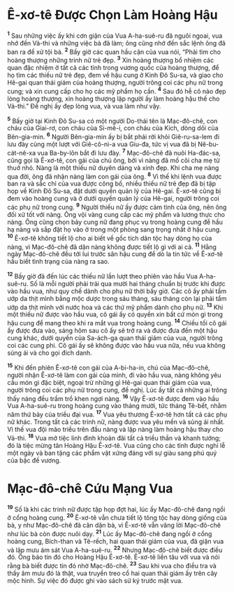 # Ê-xơ-tê Ðược Chọn Làm Hoàng Hậu
<sup><b>1</b></sup> Sau những việc ấy khi cơn giận của Vua A-ha-suê-ru đã nguôi ngoai, vua nhớ đến Vả-thi và những việc bà đã làm; ông cũng nhớ đến sắc lệnh ông đã ban ra để xử tội bà. <sup><b>2</b></sup> Bấy giờ các quan hầu cận của vua nói, “Phải tìm cho hoàng thượng những trinh nữ trẻ đẹp. <sup><b>3</b></sup> Xin hoàng thượng bổ nhiệm các quan đặc nhiệm ở tất cả các tỉnh trong vương quốc của hoàng thượng, để họ tìm các thiếu nữ trẻ đẹp, đem về hậu cung ở Kinh Ðô Su-sa, và giao cho Hê-gai quan thái giám của hoàng thượng, người trông coi các phụ nữ trong cung; và xin cung cấp cho họ các mỹ phẩm họ cần. <sup><b>4</b></sup> Sau đó hễ cô nào đẹp lòng hoàng thượng, xin hoàng thượng lập người ấy làm hoàng hậu thế cho Vả-thi.” Ðề nghị ấy đẹp lòng vua, và vua làm như vậy.

<sup><b>5</b></sup> Bấy giờ tại Kinh Ðô Su-sa có một người Do-thái tên là Mạc-đô-chê, con cháu của Giai-rơ, con cháu của Si-mê-i, con cháu của Kích, dòng dõi của Bên-gia-min. <sup><b>6</b></sup> Người Bên-gia-min ấy bị bắt phải rời khỏi Giê-ru-sa-lem đi lưu đày cùng một lượt với Giê-cô-ni-a vua Giu-đa, tức vị vua đã bị Nê-bu-cát-nê-xa vua Ba-by-lôn bắt đi lưu đày. <sup><b>7</b></sup> Mạc-đô-chê đã nuôi Ha-đác-sa, cũng gọi là Ê-xơ-tê, con gái của chú ông, bởi vì nàng đã mồ côi cha mẹ từ thuở nhỏ. Nàng là một thiếu nữ duyên dáng và xinh đẹp. Khi cha mẹ nàng qua đời, ông đã nhận nàng làm con gái của ông. <sup><b>8</b></sup> Vì thế khi lệnh vua được ban ra và sắc chỉ của vua được công bố, nhiều thiếu nữ trẻ đẹp đã bị tập họp về Kinh Ðô Su-sa, đặt dưới quyền quản lý của Hê-gai. Ê-xơ-tê cũng bị đem vào hoàng cung và ở dưới quyền quản lý của Hê-gai, người trông coi các phụ nữ trong cung. <sup><b>9</b></sup> Người thiếu nữ ấy được cảm tình của ông, nên ông đối xử tốt với nàng. Ông vội vàng cung cấp các mỹ phẩm và lương thực cho nàng. Ông cũng chọn bảy cung nữ đang phục vụ trong hoàng cung để hầu hạ nàng và sắp đặt họ vào ở trong một phòng sang trọng nhất ở hậu cung. <sup><b>10</b></sup> Ê-xơ-tê không tiết lộ cho ai biết về gốc tích dân tộc hay dòng họ của nàng, vì Mạc-đô-chê đã dặn nàng không được tiết lộ gì với ai cả. <sup><b>11</b></sup> Hằng ngày Mạc-đô-chê đều tới lui trước sân hậu cung để dò la tin tức về Ê-xơ-tê hầu biết tình trạng của nàng ra sao.

<sup><b>12</b></sup> Bấy giờ đã đến lúc các thiếu nữ lần lượt theo phiên vào hầu Vua A-ha-suê-ru. Số là mỗi người phải trải qua mười hai tháng chuẩn bị trước khi được vào hầu vua, như quy chế dành cho phụ nữ thời bấy giờ. Các cô ấy phải tẩm ướp da thịt mình bằng mộc dược trong sáu tháng, sáu tháng còn lại phải tẩm ướp da thịt mình với nước hoa và các thứ mỹ phẩm dành cho phụ nữ. <sup><b>13</b></sup> Khi một thiếu nữ được vào hầu vua, cô gái ấy có quyền xin bất cứ món gì trong hậu cung để mang theo khi ra mắt vua trong hoàng cung. <sup><b>14</b></sup> Chiều tối cô gái ấy được đưa vào, sáng hôm sau cô ấy sẽ trở ra và được đưa đến một hậu cung khác, dưới quyền của Sa-ách-ga quan thái giám của vua, người trông coi các cung phi. Cô gái ấy sẽ không được vào hầu vua nữa, nếu vua không sủng ái và cho gọi đích danh.

<sup><b>15</b></sup> Khi đến phiên Ê-xơ-tê con gái của A-bi-ha-in, chú của Mạc-đô-chê, người nhận Ê-xơ-tê làm con gái của mình, đi vào hầu vua, nàng không yêu cầu món gì đặc biệt, ngoại trừ những gì Hê-gai quan thái giám của vua, người trông coi các phụ nữ trong cung, đề nghị. Lúc ấy tất cả những ai trông thấy nàng đều trầm trồ khen ngợi nàng. <sup><b>16</b></sup> Vậy Ê-xơ-tê được đem vào hầu Vua A-ha-suê-ru trong hoàng cung vào tháng mười, tức tháng Tê-bết, nhằm năm thứ bảy của triều đại vua. <sup><b>17</b></sup> Vua yêu thương Ê-xơ-tê hơn tất cả các phụ nữ khác. Trong tất cả các trinh nữ, nàng được vua yêu mến và sủng ái nhất. Vì thế vua đội mão triều trên đầu nàng và lập nàng làm hoàng hậu thay cho Vả-thi. <sup><b>18</b></sup> Vua mở tiệc linh đình khoản đãi tất cả triều thần và khanh tướng; đó là tiệc mừng tân Hoàng Hậu Ê-xơ-tê. Vua cũng cho các tỉnh được nghỉ lễ một ngày và ban tặng các phẩm vật xứng đáng với sự giàu sang phú quý của bậc đế vương.

# Mạc-đô-chê Cứu Mạng Vua
<sup><b>19</b></sup> Số là khi các trinh nữ được tập họp đợt hai, lúc ấy Mạc-đô-chê đang ngồi ở cổng hoàng cung. <sup><b>20</b></sup> Ê-xơ-tê vẫn chưa tiết lộ tông tộc hay dòng giống của bà, y như Mạc-đô-chê đã căn dặn bà, vì Ê-xơ-tê vẫn vâng lời Mạc-đô-chê như lúc bà còn được nuôi dạy. <sup><b>21</b></sup> Lúc ấy Mạc-đô-chê đang ngồi ở cổng hoàng cung, Bích-than và Tê-rếch, hai quan thái giám của vua, đã giận vua và lập mưu ám sát Vua A-ha-suê-ru. <sup><b>22</b></sup> Nhưng Mạc-đô-chê biết được điều đó. Ông báo tin đó cho Hoàng Hậu Ê-xơ-tê. Ê-xơ-tê liền tâu với vua và nói rằng bà biết được tin đó nhờ Mạc-đô-chê. <sup><b>23</b></sup> Sau khi vua cho điều tra và thấy âm mưu đó là thật, vua truyền treo cổ hai quan thái giám ấy trên cây mộc hình. Sự việc đó được ghi vào sách sử ký trước mặt vua.